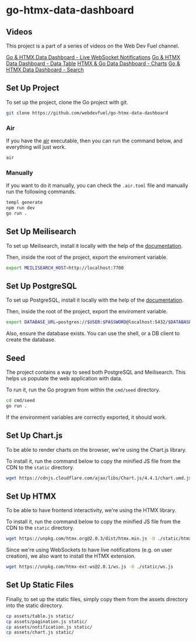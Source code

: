 # go-htmx-data-dashboard

## Videos

This project is a part of a series of videos on the Web Dev Fuel channel.

[Go & HTMX Data Dashboard - Live WebSocket Notifications](https://www.youtube.com/watch?v=DXCJNfgExWk)
[Go & HTMX Data Dashboard - Data Table](https://www.youtube.com/watch?v=oBjsh0A-S6U)
[HTMX & Go Data Dashboard - Charts](https://www.youtube.com/watch?v=tr_MW-y70T0)
[Go & HTMX Data Dashboard - Search](https://www.youtube.com/watch?v=fMwQpH36688)

## Set Up Project

To set up the project, clone the Go project with git.

```bash
git clone https://github.com/webdevfuel/go-htmx-data-dashboard
```

### Air

If you have the [air](https://github.com/air-verse/air) executable, then you can run the command below, and everything will just work.

```bash
air
```

### Manually

If you want to do it manually, you can check the `.air.toml` file and manually run the following commands.

```bash
templ generate
npm run dev
go run .
```

## Set Up Meilisearch

To set up Meilisearch, install it locally with the help of the [documentation](https://www.meilisearch.com/docs/learn/self_hosted/install_meilisearch_locally).

Then, inside the root of the project, export the enviroment variable.

```bash
export MEILISEARCH_HOST=http://localhost:7700
```

## Set Up PostgreSQL

To set up PostgreSQL, install it locally with the help of the [documentation](https://www.postgresql.org/download/).

Then, inside the root of the project, export the enviroment variable.

```bash
export DATABASE_URL=postgres://$USER:$PASSWORD@localhost:5432/$DATABASE?sslmode=disable
```

Also, ensure the database exists. You can use the shell, or a DB client to create the database.

## Seed

The project contains a way to seed both PostgreSQL and Meilisearch. This helps us populate the web application with data.

To run it, run the Go program from within the `cmd/seed` directory.

```bash
cd cmd/seed
go run .
```

If the environment variables are correctly exported, it should work.

## Set Up Chart.js

To be able to render charts on the browser, we're using the Chart.js library.

To install it, run the command below to copy the minified JS file from the CDN to the `static` directory.

```bash
wget https://cdnjs.cloudflare.com/ajax/libs/Chart.js/4.4.1/chart.umd.js -O ./static/chart.min.js
```

## Set Up HTMX

To be able to have frontend interactivity, we're using the HTMX library.

To install it, run the command below to copy the minified JS file from the CDN to the `static` directory.

```bash
wget https://unpkg.com/htmx.org@2.0.3/dist/htmx.min.js -O ./static/htmx.min.js
```

Since we're using WebSockets to have live notifications (e.g. on user creation), we also want to install the HTMX extension.

```bash
wget https://unpkg.com/htmx-ext-ws@2.0.1/ws.js -O ./static/ws.js
```

## Set Up Static Files

Finally, to set up the static files, simply copy them from the assets directory into the static directory.

```bash
cp assets/table.js static/
cp assets/pagination.js static/
cp assets/notification.js static/
cp assets/chart.js static/
```
